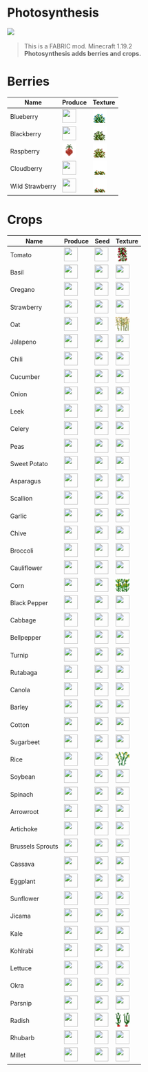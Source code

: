 # Photosynthesis
<img src="https://i.imgur.com/Ol1Tcf8.png" height="32">

>This is a FABRIC mod. Minecraft 1.19.2 <br/>
**Photosynthesis adds berries and crops.**

# Berries

| Name            | Produce | Texture                                                                                                                                                                                  |
|-----------------|---------|------------------------------------------------------------------------------------------------------------------------------------------------------------------------------------------|
| Blueberry       | <img src="https://github.com/Zuiron/Photosynthesis/blob/1.19/src/main/resources/assets/photosynthesis/textures/item/blueberries.png?raw=true" width="32" height="32">     | <img src="https://github.com/Zuiron/Photosynthesis/blob/1.19/src/main/resources/assets/photosynthesis/textures/block/blueberry_bush_stage2.png?raw=true" width="32" height="32">       |
| Blackberry      | <img src="https://github.com/Zuiron/Photosynthesis/blob/1.19/src/main/resources/assets/photosynthesis/textures/item/blackberries.png?raw=true" width="32" height="32">     | <img src="https://github.com/Zuiron/Photosynthesis/blob/1.19/src/main/resources/assets/photosynthesis/textures/block/blackberry_bush_stage2.png?raw=true" width="32" height="32">      |
| Raspberry       | <img src="https://github.com/Zuiron/Photosynthesis/blob/1.19/src/main/resources/assets/photosynthesis/textures/item/raspberries.png?raw=true" width="32" height="32">     | <img src="https://github.com/Zuiron/Photosynthesis/blob/1.19/src/main/resources/assets/photosynthesis/textures/block/raspberry_bush_stage2.png?raw=true" width="32" height="32">       |
| Cloudberry      | <img src="https://github.com/Zuiron/Photosynthesis/blob/1.19/src/main/resources/assets/photosynthesis/textures/item/cloudberries.png?raw=true" width="32" height="32">     | <img src="https://github.com/Zuiron/Photosynthesis/blob/1.19/src/main/resources/assets/photosynthesis/textures/block/cloudberry_bush_stage2.png?raw=true" width="32" height="32">      |
| Wild Strawberry | <img src="https://github.com/Zuiron/Photosynthesis/blob/1.19/src/main/resources/assets/photosynthesis/textures/item/wild_strawberries.png?raw=true" width="32" height="32">     | <img src="https://github.com/Zuiron/Photosynthesis/blob/1.19/src/main/resources/assets/photosynthesis/textures/block/wild_strawberry_bush_stage2.png?raw=true" width="32" height="32"> |

# Crops

| Name             | Produce                                                                                                                                                                     | Seed                                                                                                                                                                             | Texture                                                                                                                                                                                   |
|------------------|-----------------------------------------------------------------------------------------------------------------------------------------------------------------------------|----------------------------------------------------------------------------------------------------------------------------------------------------------------------------------|-------------------------------------------------------------------------------------------------------------------------------------------------------------------------------------------|
| Tomato           | <img src="https://github.com/Zuiron/Photosynthesis/blob/1.19/src/main/resources/assets/photosynthesis/textures/item/tomato.png?raw=true" width="32" height="32">            | <img src="https://github.com/Zuiron/Photosynthesis/blob/1.19/src/main/resources/assets/photosynthesis/textures/item/tomato_seeds.png?raw=true" width="32" height="32">           | <img src="https://github.com/Zuiron/Photosynthesis/blob/1.19/src/main/resources/assets/photosynthesis/textures/block/tomato_crop_stage7.png?raw=true" width="32" height="32">           |
| Basil            | <img src="https://github.com/Zuiron/Photosynthesis/blob/1.19/src/main/resources/assets/photosynthesis/textures/item/basil.png?raw=true" width="32" height="32">             | <img src="https://github.com/Zuiron/Photosynthesis/blob/1.19/src/main/resources/assets/photosynthesis/textures/item/basil_seeds.png?raw=true" width="32" height="32">            | <img src="https://github.com/Zuiron/Photosynthesis/blob/1.19/src/main/resources/assets/photosynthesis/textures/block/basil_crop_stage7.png?raw=true" width="32" height="32">            |
| Oregano          | <img src="https://github.com/Zuiron/Photosynthesis/blob/1.19/src/main/resources/assets/photosynthesis/textures/item/oregano.png?raw=true" width="32" height="32">           | <img src="https://github.com/Zuiron/Photosynthesis/blob/1.19/src/main/resources/assets/photosynthesis/textures/item/oregano_seeds.png?raw=true" width="32" height="32">          | <img src="https://github.com/Zuiron/Photosynthesis/blob/1.19/src/main/resources/assets/photosynthesis/textures/block/oregano_crop_stage7.png?raw=true" width="32" height="32">          |
| Strawberry       | <img src="https://github.com/Zuiron/Photosynthesis/blob/1.19/src/main/resources/assets/photosynthesis/textures/item/strawberry.png?raw=true" width="32" height="32">        | <img src="https://github.com/Zuiron/Photosynthesis/blob/1.19/src/main/resources/assets/photosynthesis/textures/item/strawberry_seeds.png?raw=true" width="32" height="32">       | <img src="https://github.com/Zuiron/Photosynthesis/blob/1.19/src/main/resources/assets/photosynthesis/textures/block/strawberry_crop_stage4.png?raw=true" width="32" height="32">       |
| Oat              | <img src="https://github.com/Zuiron/Photosynthesis/blob/1.19/src/main/resources/assets/photosynthesis/textures/item/oat.png?raw=true" width="32" height="32">               | <img src="https://github.com/Zuiron/Photosynthesis/blob/1.19/src/main/resources/assets/photosynthesis/textures/item/oat_seeds.png?raw=true" width="32" height="32">              | <img src="https://github.com/Zuiron/Photosynthesis/blob/1.19/src/main/resources/assets/photosynthesis/textures/block/oat_crop_stage7.png?raw=true" width="32" height="32">              |
| Jalapeno         | <img src="https://github.com/Zuiron/Photosynthesis/blob/1.19/src/main/resources/assets/photosynthesis/textures/item/jalapeno.png?raw=true" width="32" height="32">          | <img src="https://github.com/Zuiron/Photosynthesis/blob/1.19/src/main/resources/assets/photosynthesis/textures/item/jalapeno_seeds.png?raw=true" width="32" height="32">         | <img src="https://github.com/Zuiron/Photosynthesis/blob/1.19/src/main/resources/assets/photosynthesis/textures/block/jalapeno_crop_stage7.png?raw=true" width="32" height="32">         |
| Chili            | <img src="https://github.com/Zuiron/Photosynthesis/blob/1.19/src/main/resources/assets/photosynthesis/textures/item/chili.png?raw=true" width="32" height="32">             | <img src="https://github.com/Zuiron/Photosynthesis/blob/1.19/src/main/resources/assets/photosynthesis/textures/item/chili_seeds.png?raw=true" width="32" height="32">            | <img src="https://github.com/Zuiron/Photosynthesis/blob/1.19/src/main/resources/assets/photosynthesis/textures/block/chili_crop_stage7.png?raw=true" width="32" height="32">            |
| Cucumber         | <img src="https://github.com/Zuiron/Photosynthesis/blob/1.19/src/main/resources/assets/photosynthesis/textures/item/cucumber.png?raw=true" width="32" height="32">          | <img src="https://github.com/Zuiron/Photosynthesis/blob/1.19/src/main/resources/assets/photosynthesis/textures/item/cucumber_seeds.png?raw=true" width="32" height="32">         | <img src="https://github.com/Zuiron/Photosynthesis/blob/1.19/src/main/resources/assets/photosynthesis/textures/block/cucumber_crop_stage7.png?raw=true" width="32" height="32">         |
| Onion            | <img src="https://github.com/Zuiron/Photosynthesis/blob/1.19/src/main/resources/assets/photosynthesis/textures/item/onion.png?raw=true" width="32" height="32">             | <img src="https://github.com/Zuiron/Photosynthesis/blob/1.19/src/main/resources/assets/photosynthesis/textures/item/onion_seeds.png?raw=true" width="32" height="32">            | <img src="https://github.com/Zuiron/Photosynthesis/blob/1.19/src/main/resources/assets/photosynthesis/textures/block/onion_crop_stage4.png?raw=true" width="32" height="32">            |
| Leek             | <img src="https://github.com/Zuiron/Photosynthesis/blob/1.19/src/main/resources/assets/photosynthesis/textures/item/leek.png?raw=true" width="32" height="32">              | <img src="https://github.com/Zuiron/Photosynthesis/blob/1.19/src/main/resources/assets/photosynthesis/textures/item/leek_seeds.png?raw=true" width="32" height="32">             | <img src="https://github.com/Zuiron/Photosynthesis/blob/1.19/src/main/resources/assets/photosynthesis/textures/block/leek_crop_stage4.png?raw=true" width="32" height="32">             |
| Celery           | <img src="https://github.com/Zuiron/Photosynthesis/blob/1.19/src/main/resources/assets/photosynthesis/textures/item/celery.png?raw=true" width="32" height="32">            | <img src="https://github.com/Zuiron/Photosynthesis/blob/1.19/src/main/resources/assets/photosynthesis/textures/item/celery_seeds.png?raw=true" width="32" height="32">           | <img src="https://github.com/Zuiron/Photosynthesis/blob/1.19/src/main/resources/assets/photosynthesis/textures/block/celery_crop_stage6.png?raw=true" width="32" height="32">           |
| Peas             | <img src="https://github.com/Zuiron/Photosynthesis/blob/1.19/src/main/resources/assets/photosynthesis/textures/item/peas.png?raw=true" width="32" height="32">              | <img src="https://github.com/Zuiron/Photosynthesis/blob/1.19/src/main/resources/assets/photosynthesis/textures/item/peas_seeds.png?raw=true" width="32" height="32">             | <img src="https://github.com/Zuiron/Photosynthesis/blob/1.19/src/main/resources/assets/photosynthesis/textures/block/peas_crop_stage7.png?raw=true" width="32" height="32">             |
| Sweet Potato     | <img src="https://github.com/Zuiron/Photosynthesis/blob/1.19/src/main/resources/assets/photosynthesis/textures/item/sweet_potato.png?raw=true" width="32" height="32">      | <img src="https://github.com/Zuiron/Photosynthesis/blob/1.19/src/main/resources/assets/photosynthesis/textures/item/sweet_potato_seeds.png?raw=true" width="32" height="32">     | <img src="https://github.com/Zuiron/Photosynthesis/blob/1.19/src/main/resources/assets/photosynthesis/textures/block/sweet_potato_crop_stage4.png?raw=true" width="32" height="32">     |
| Asparagus        | <img src="https://github.com/Zuiron/Photosynthesis/blob/1.19/src/main/resources/assets/photosynthesis/textures/item/asparagus.png?raw=true" width="32" height="32">         | <img src="https://github.com/Zuiron/Photosynthesis/blob/1.19/src/main/resources/assets/photosynthesis/textures/item/asparagus_seeds.png?raw=true" width="32" height="32">        | <img src="https://github.com/Zuiron/Photosynthesis/blob/1.19/src/main/resources/assets/photosynthesis/textures/block/asparagus_crop_stage4.png?raw=true" width="32" height="32">        |
| Scallion         | <img src="https://github.com/Zuiron/Photosynthesis/blob/1.19/src/main/resources/assets/photosynthesis/textures/item/scallion.png?raw=true" width="32" height="32">          | <img src="https://github.com/Zuiron/Photosynthesis/blob/1.19/src/main/resources/assets/photosynthesis/textures/item/scallion_seeds.png?raw=true" width="32" height="32">         | <img src="https://github.com/Zuiron/Photosynthesis/blob/1.19/src/main/resources/assets/photosynthesis/textures/block/scallion_crop_stage4.png?raw=true" width="32" height="32">         |
| Garlic           | <img src="https://github.com/Zuiron/Photosynthesis/blob/1.19/src/main/resources/assets/photosynthesis/textures/item/garlic.png?raw=true" width="32" height="32">            | <img src="https://github.com/Zuiron/Photosynthesis/blob/1.19/src/main/resources/assets/photosynthesis/textures/item/garlic_seeds.png?raw=true" width="32" height="32">           | <img src="https://github.com/Zuiron/Photosynthesis/blob/1.19/src/main/resources/assets/photosynthesis/textures/block/garlic_crop_stage4.png?raw=true" width="32" height="32">           |
| Chive            | <img src="https://github.com/Zuiron/Photosynthesis/blob/1.19/src/main/resources/assets/photosynthesis/textures/item/chive.png?raw=true" width="32" height="32">             | <img src="https://github.com/Zuiron/Photosynthesis/blob/1.19/src/main/resources/assets/photosynthesis/textures/item/chive_seeds.png?raw=true" width="32" height="32">            | <img src="https://github.com/Zuiron/Photosynthesis/blob/1.19/src/main/resources/assets/photosynthesis/textures/block/chive_crop_stage5.png?raw=true" width="32" height="32">            |
| Broccoli         | <img src="https://github.com/Zuiron/Photosynthesis/blob/1.19/src/main/resources/assets/photosynthesis/textures/item/broccoli.png?raw=true" width="32" height="32">          | <img src="https://github.com/Zuiron/Photosynthesis/blob/1.19/src/main/resources/assets/photosynthesis/textures/item/broccoli_seeds.png?raw=true" width="32" height="32">         | <img src="https://github.com/Zuiron/Photosynthesis/blob/1.19/src/main/resources/assets/photosynthesis/textures/block/broccoli_crop_stage7.png?raw=true" width="32" height="32">         |
| Cauliflower      | <img src="https://github.com/Zuiron/Photosynthesis/blob/1.19/src/main/resources/assets/photosynthesis/textures/item/cauliflower.png?raw=true" width="32" height="32">       | <img src="https://github.com/Zuiron/Photosynthesis/blob/1.19/src/main/resources/assets/photosynthesis/textures/item/cauliflower_seeds.png?raw=true" width="32" height="32">      | <img src="https://github.com/Zuiron/Photosynthesis/blob/1.19/src/main/resources/assets/photosynthesis/textures/block/cauliflower_crop_stage7.png?raw=true" width="32" height="32">      |
| Corn             | <img src="https://github.com/Zuiron/Photosynthesis/blob/1.19/src/main/resources/assets/photosynthesis/textures/item/corn.png?raw=true" width="32" height="32">              | <img src="https://github.com/Zuiron/Photosynthesis/blob/1.19/src/main/resources/assets/photosynthesis/textures/item/corn_seeds.png?raw=true" width="32" height="32">             | <img src="https://github.com/Zuiron/Photosynthesis/blob/1.19/src/main/resources/assets/photosynthesis/textures/block/corn_crop_stage7.png?raw=true" width="32" height="32">             |
| Black Pepper     | <img src="https://github.com/Zuiron/Photosynthesis/blob/1.19/src/main/resources/assets/photosynthesis/textures/item/black_pepper.png?raw=true" width="32" height="32">      | <img src="https://github.com/Zuiron/Photosynthesis/blob/1.19/src/main/resources/assets/photosynthesis/textures/item/black_pepper_seeds.png?raw=true" width="32" height="32">     | <img src="https://github.com/Zuiron/Photosynthesis/blob/1.19/src/main/resources/assets/photosynthesis/textures/block/black_pepper_crop_stage7.png?raw=true" width="32" height="32">     |
| Cabbage          | <img src="https://github.com/Zuiron/Photosynthesis/blob/1.19/src/main/resources/assets/photosynthesis/textures/item/cabbage.png?raw=true" width="32" height="32">           | <img src="https://github.com/Zuiron/Photosynthesis/blob/1.19/src/main/resources/assets/photosynthesis/textures/item/cabbage_seeds.png?raw=true" width="32" height="32">          | <img src="https://github.com/Zuiron/Photosynthesis/blob/1.19/src/main/resources/assets/photosynthesis/textures/block/cabbage_crop_stage7.png?raw=true" width="32" height="32">          |
| Bellpepper       | <img src="https://github.com/Zuiron/Photosynthesis/blob/1.19/src/main/resources/assets/photosynthesis/textures/item/yellow_bellpepper.png?raw=true" width="32" height="32"> | <img src="https://github.com/Zuiron/Photosynthesis/blob/1.19/src/main/resources/assets/photosynthesis/textures/item/bellpepper_seeds.png?raw=true" width="32" height="32">       | <img src="https://github.com/Zuiron/Photosynthesis/blob/1.19/src/main/resources/assets/photosynthesis/textures/block/bellpepper_crop_stage7.png?raw=true" width="32" height="32">       |
| Turnip           | <img src="https://github.com/Zuiron/Photosynthesis/blob/1.19/src/main/resources/assets/photosynthesis/textures/item/turnip.png?raw=true" width="32" height="32">            | <img src="https://github.com/Zuiron/Photosynthesis/blob/1.19/src/main/resources/assets/photosynthesis/textures/item/turnip_seeds.png?raw=true" width="32" height="32">           | <img src="https://github.com/Zuiron/Photosynthesis/blob/1.19/src/main/resources/assets/photosynthesis/textures/block/turnip_crop_stage7.png?raw=true" width="32" height="32">           |
| Rutabaga         | <img src="https://github.com/Zuiron/Photosynthesis/blob/1.19/src/main/resources/assets/photosynthesis/textures/item/rutabaga.png?raw=true" width="32" height="32">          | <img src="https://github.com/Zuiron/Photosynthesis/blob/1.19/src/main/resources/assets/photosynthesis/textures/item/rutabaga_seeds.png?raw=true" width="32" height="32">         | <img src="https://github.com/Zuiron/Photosynthesis/blob/1.19/src/main/resources/assets/photosynthesis/textures/block/rutabaga_crop_stage7.png?raw=true" width="32" height="32">         |
| Canola           | <img src="https://github.com/Zuiron/Photosynthesis/blob/1.19/src/main/resources/assets/photosynthesis/textures/item/canola.png?raw=true" width="32" height="32">            | <img src="https://github.com/Zuiron/Photosynthesis/blob/1.19/src/main/resources/assets/photosynthesis/textures/item/canola_seeds.png?raw=true" width="32" height="32">           | <img src="https://github.com/Zuiron/Photosynthesis/blob/1.19/src/main/resources/assets/photosynthesis/textures/block/canola_crop_stage4.png?raw=true" width="32" height="32">           |
| Barley           | <img src="https://github.com/Zuiron/Photosynthesis/blob/1.19/src/main/resources/assets/photosynthesis/textures/item/barley.png?raw=true" width="32" height="32">            | <img src="https://github.com/Zuiron/Photosynthesis/blob/1.19/src/main/resources/assets/photosynthesis/textures/item/barley_seeds.png?raw=true" width="32" height="32">           | <img src="https://github.com/Zuiron/Photosynthesis/blob/1.19/src/main/resources/assets/photosynthesis/textures/block/barley_crop_stage7.png?raw=true" width="32" height="32">           |
| Cotton           | <img src="https://github.com/Zuiron/Photosynthesis/blob/1.19/src/main/resources/assets/photosynthesis/textures/item/cotton.png?raw=true" width="32" height="32">            | <img src="https://github.com/Zuiron/Photosynthesis/blob/1.19/src/main/resources/assets/photosynthesis/textures/item/cotton_seeds.png?raw=true" width="32" height="32">           | <img src="https://github.com/Zuiron/Photosynthesis/blob/1.19/src/main/resources/assets/photosynthesis/textures/block/cotton_crop_stage4.png?raw=true" width="32" height="32">           |
| Sugarbeet        | <img src="https://github.com/Zuiron/Photosynthesis/blob/1.19/src/main/resources/assets/photosynthesis/textures/item/sugarbeet.png?raw=true" width="32" height="32">         | <img src="https://github.com/Zuiron/Photosynthesis/blob/1.19/src/main/resources/assets/photosynthesis/textures/item/sugarbeet_seeds.png?raw=true" width="32" height="32">        | <img src="https://github.com/Zuiron/Photosynthesis/blob/1.19/src/main/resources/assets/photosynthesis/textures/block/sugarbeet_crop_stage3.png?raw=true" width="32" height="32">        |
| Rice             | <img src="https://github.com/Zuiron/Photosynthesis/blob/1.19/src/main/resources/assets/photosynthesis/textures/item/rice.png?raw=true" width="32" height="32">              | <img src="https://github.com/Zuiron/Photosynthesis/blob/1.19/src/main/resources/assets/photosynthesis/textures/item/rice_seeds.png?raw=true" width="32" height="32">             | <img src="https://github.com/Zuiron/Photosynthesis/blob/1.19/src/main/resources/assets/photosynthesis/textures/block/rice_crop_stage7.png?raw=true" width="32" height="32">             |
| Soybean          | <img src="https://github.com/Zuiron/Photosynthesis/blob/1.19/src/main/resources/assets/photosynthesis/textures/item/soybean.png?raw=true" width="32" height="32">           | <img src="https://github.com/Zuiron/Photosynthesis/blob/1.19/src/main/resources/assets/photosynthesis/textures/item/soybean_seeds.png?raw=true" width="32" height="32">          | <img src="https://github.com/Zuiron/Photosynthesis/blob/1.19/src/main/resources/assets/photosynthesis/textures/block/soybean_crop_stage7.png?raw=true" width="32" height="32">          |
| Spinach          | <img src="https://github.com/Zuiron/Photosynthesis/blob/1.19/src/main/resources/assets/photosynthesis/textures/item/spinach.png?raw=true" width="32" height="32">           | <img src="https://github.com/Zuiron/Photosynthesis/blob/1.19/src/main/resources/assets/photosynthesis/textures/item/spinach_seeds.png?raw=true" width="32" height="32">          | <img src="https://github.com/Zuiron/Photosynthesis/blob/1.19/src/main/resources/assets/photosynthesis/textures/block/spinach_crop_stage7.png?raw=true" width="32" height="32">          |
| Arrowroot        | <img src="https://github.com/Zuiron/Photosynthesis/blob/1.19/src/main/resources/assets/photosynthesis/textures/item/arrowroot.png?raw=true" width="32" height="32">         | <img src="https://github.com/Zuiron/Photosynthesis/blob/1.19/src/main/resources/assets/photosynthesis/textures/item/arrowroot_seeds.png?raw=true" width="32" height="32">        | <img src="https://github.com/Zuiron/Photosynthesis/blob/1.19/src/main/resources/assets/photosynthesis/textures/block/arrowroot_crop_stage3.png?raw=true" width="32" height="32">        |
| Artichoke        | <img src="https://github.com/Zuiron/Photosynthesis/blob/1.19/src/main/resources/assets/photosynthesis/textures/item/artichoke.png?raw=true" width="32" height="32">         | <img src="https://github.com/Zuiron/Photosynthesis/blob/1.19/src/main/resources/assets/photosynthesis/textures/item/artichoke_seeds.png?raw=true" width="32" height="32">        | <img src="https://github.com/Zuiron/Photosynthesis/blob/1.19/src/main/resources/assets/photosynthesis/textures/block/artichoke_crop_stage7.png?raw=true" width="32" height="32">        |
| Brussels Sprouts | <img src="https://github.com/Zuiron/Photosynthesis/blob/1.19/src/main/resources/assets/photosynthesis/textures/item/brussels_sprouts.png?raw=true" width="32" height="32">  | <img src="https://github.com/Zuiron/Photosynthesis/blob/1.19/src/main/resources/assets/photosynthesis/textures/item/brussels_sprouts_seeds.png?raw=true" width="32" height="32"> | <img src="https://github.com/Zuiron/Photosynthesis/blob/1.19/src/main/resources/assets/photosynthesis/textures/block/brussels_sprouts_crop_stage5.png?raw=true" width="32" height="32"> |
| Cassava          | <img src="https://github.com/Zuiron/Photosynthesis/blob/1.19/src/main/resources/assets/photosynthesis/textures/item/cassava.png?raw=true" width="32" height="32">           | <img src="https://github.com/Zuiron/Photosynthesis/blob/1.19/src/main/resources/assets/photosynthesis/textures/item/cassava_seeds.png?raw=true" width="32" height="32">          | <img src="https://github.com/Zuiron/Photosynthesis/blob/1.19/src/main/resources/assets/photosynthesis/textures/block/cassava_crop_stage3.png?raw=true" width="32" height="32">          |
| Eggplant         | <img src="https://github.com/Zuiron/Photosynthesis/blob/1.19/src/main/resources/assets/photosynthesis/textures/item/eggplant.png?raw=true" width="32" height="32">          | <img src="https://github.com/Zuiron/Photosynthesis/blob/1.19/src/main/resources/assets/photosynthesis/textures/item/eggplant_seeds.png?raw=true" width="32" height="32">         | <img src="https://github.com/Zuiron/Photosynthesis/blob/1.19/src/main/resources/assets/photosynthesis/textures/block/eggplant_crop_stage6.png?raw=true" width="32" height="32">         |
| Sunflower        | <img src="https://github.com/Zuiron/Photosynthesis/blob/1.19/src/main/resources/assets/photosynthesis/textures/item/sunflower.png?raw=true" width="32" height="32">         | <img src="https://github.com/Zuiron/Photosynthesis/blob/1.19/src/main/resources/assets/photosynthesis/textures/item/sunflower_seeds.png?raw=true" width="32" height="32">        | <img src="https://github.com/Zuiron/Photosynthesis/blob/1.19/src/main/resources/assets/photosynthesis/textures/block/sunflower_crop_stage7.png?raw=true" width="32" height="32">        |
| Jicama           | <img src="https://github.com/Zuiron/Photosynthesis/blob/1.19/src/main/resources/assets/photosynthesis/textures/item/jicama.png?raw=true" width="32" height="32">            | <img src="https://github.com/Zuiron/Photosynthesis/blob/1.19/src/main/resources/assets/photosynthesis/textures/item/jicama_seeds.png?raw=true" width="32" height="32">           | <img src="https://github.com/Zuiron/Photosynthesis/blob/1.19/src/main/resources/assets/photosynthesis/textures/block/jicama_crop_stage7.png?raw=true" width="32" height="32">           |
| Kale             | <img src="https://github.com/Zuiron/Photosynthesis/blob/1.19/src/main/resources/assets/photosynthesis/textures/item/kale.png?raw=true" width="32" height="32">              | <img src="https://github.com/Zuiron/Photosynthesis/blob/1.19/src/main/resources/assets/photosynthesis/textures/item/kale_seeds.png?raw=true" width="32" height="32">             | <img src="https://github.com/Zuiron/Photosynthesis/blob/1.19/src/main/resources/assets/photosynthesis/textures/block/kale_crop_stage3.png?raw=true" width="32" height="32">             |
| Kohlrabi         | <img src="https://github.com/Zuiron/Photosynthesis/blob/1.19/src/main/resources/assets/photosynthesis/textures/item/kohlrabi.png?raw=true" width="32" height="32">          | <img src="https://github.com/Zuiron/Photosynthesis/blob/1.19/src/main/resources/assets/photosynthesis/textures/item/kohlrabi_seeds.png?raw=true" width="32" height="32">         | <img src="https://github.com/Zuiron/Photosynthesis/blob/1.19/src/main/resources/assets/photosynthesis/textures/block/kohlrabi_crop_stage3.png?raw=true" width="32" height="32">         |
| Lettuce          | <img src="https://github.com/Zuiron/Photosynthesis/blob/1.19/src/main/resources/assets/photosynthesis/textures/item/lettuce.png?raw=true" width="32" height="32">           | <img src="https://github.com/Zuiron/Photosynthesis/blob/1.19/src/main/resources/assets/photosynthesis/textures/item/lettuce_seeds.png?raw=true" width="32" height="32">          | <img src="https://github.com/Zuiron/Photosynthesis/blob/1.19/src/main/resources/assets/photosynthesis/textures/block/lettuce_crop_stage3.png?raw=true" width="32" height="32">          |
| Okra             | <img src="https://github.com/Zuiron/Photosynthesis/blob/1.19/src/main/resources/assets/photosynthesis/textures/item/okra.png?raw=true" width="32" height="32">              | <img src="https://github.com/Zuiron/Photosynthesis/blob/1.19/src/main/resources/assets/photosynthesis/textures/item/okra_seeds.png?raw=true" width="32" height="32">             | <img src="https://github.com/Zuiron/Photosynthesis/blob/1.19/src/main/resources/assets/photosynthesis/textures/block/okra_crop_stage3.png?raw=true" width="32" height="32">             |
| Parsnip          | <img src="https://github.com/Zuiron/Photosynthesis/blob/1.19/src/main/resources/assets/photosynthesis/textures/item/parsnip.png?raw=true" width="32" height="32">           | <img src="https://github.com/Zuiron/Photosynthesis/blob/1.19/src/main/resources/assets/photosynthesis/textures/item/parsnip_seeds.png?raw=true" width="32" height="32">          | <img src="https://github.com/Zuiron/Photosynthesis/blob/1.19/src/main/resources/assets/photosynthesis/textures/block/parsnip_crop_stage3.png?raw=true" width="32" height="32">          |
| Radish           | <img src="https://github.com/Zuiron/Photosynthesis/blob/1.19/src/main/resources/assets/photosynthesis/textures/item/radish.png?raw=true" width="32" height="32">            | <img src="https://github.com/Zuiron/Photosynthesis/blob/1.19/src/main/resources/assets/photosynthesis/textures/item/radish_seeds.png?raw=true" width="32" height="32">           | <img src="https://github.com/Zuiron/Photosynthesis/blob/1.19/src/main/resources/assets/photosynthesis/textures/block/radish_crop_stage4.png?raw=true" width="32" height="32">           |
| Rhubarb          | <img src="https://github.com/Zuiron/Photosynthesis/blob/1.19/src/main/resources/assets/photosynthesis/textures/item/rhubarb.png?raw=true" width="32" height="32">           | <img src="https://github.com/Zuiron/Photosynthesis/blob/1.19/src/main/resources/assets/photosynthesis/textures/item/rhubarb_seeds.png?raw=true" width="32" height="32">          | <img src="https://github.com/Zuiron/Photosynthesis/blob/1.19/src/main/resources/assets/photosynthesis/textures/block/rhubarb_crop_stage3.png?raw=true" width="32" height="32">          |
| Millet           | <img src="https://github.com/Zuiron/Photosynthesis/blob/1.19/src/main/resources/assets/photosynthesis/textures/item/millet.png?raw=true" width="32" height="32">            | <img src="https://github.com/Zuiron/Photosynthesis/blob/1.19/src/main/resources/assets/photosynthesis/textures/item/millet_seeds.png?raw=true" width="32" height="32">           | <img src="https://github.com/Zuiron/Photosynthesis/blob/1.19/src/main/resources/assets/photosynthesis/textures/block/millet_crop_stage3.png?raw=true" width="32" height="32">           |

